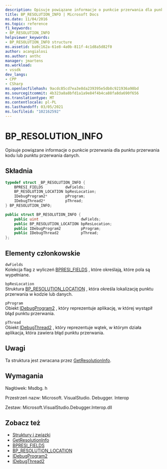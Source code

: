 ```yaml
---
description: Opisuje powiązane informacje o punkcie przerwania dla punktu przerwania kodu lub punktu przerwania danych.
title: BP_RESOLUTION_INFO | Microsoft Docs
ms.date: 11/04/2016
ms.topic: reference
f1_keywords:
- BP_RESOLUTION_INFO
helpviewer_keywords:
- BP_RESOLUTION_INFO structure
ms.assetid: ba0c162a-61e8-4a0b-811f-4c1d8a5d82f0
author: acangialosi
ms.author: anthc
manager: jmartens
ms.workload:
- vssdk
dev_langs:
- CPP
- CSharp
ms.openlocfilehash: 9acdc85cd7ea3e8da239395e5db8c921936a98bd
ms.sourcegitcommit: 4b323a8a8bfd1a1a9e84f4b4ca88fa8da690f656
ms.translationtype: MT
ms.contentlocale: pl-PL
ms.lasthandoff: 03/05/2021
ms.locfileid: "102162592"
---
```

# <a name="bp_resolution_info"></a>BP_RESOLUTION_INFO
Opisuje powiązane informacje o punkcie przerwania dla punktu przerwania kodu lub punktu przerwania danych.

## <a name="syntax"></a>Składnia

```cpp
typedef struct _BP_RESOLUTION_INFO {
    BPRESI_FIELDS          dwFields;
    BP_RESOLUTION_LOCATION bpResLocation;
    IDebugProgram2*        pProgram;
    IDebugThread2*         pThread;
} BP_RESOLUTION_INFO;
```

```csharp
public struct BP_RESOLUTION_INFO {
    public uint                   dwFields;
    public BP_RESOLUTION_LOCATION bpResLocation;
    public IDebugProgram2         pProgram;
    public IDebugThread2          pThread;
};
```

## <a name="members"></a>Elementy członkowskie
`dwFields`\
Kolekcja flag z wyliczeń [BPRESI_FIELDS](../../../extensibility/debugger/reference/bpresi-fields.md) , które określają, które pola są wypełniane.

`bpResLocation`\
Struktura [BP_RESOLUTION_LOCATION](../../../extensibility/debugger/reference/bp-resolution-location.md) , która określa lokalizację punktu przerwania w kodzie lub danych.

`pProgram`\
Obiekt [IDebugProgram2](../../../extensibility/debugger/reference/idebugprogram2.md) , który reprezentuje aplikację, w której wystąpił błąd punktu przerwania.

`pThread`\
Obiekt [IDebugThread2](../../../extensibility/debugger/reference/idebugthread2.md) , który reprezentuje wątek, w którym działa aplikacja, która zawiera błąd punktu przerwania.

## <a name="remarks"></a>Uwagi
Ta struktura jest zwracana przez [GetResolutionInfo](../../../extensibility/debugger/reference/idebugbreakpointresolution2-getresolutioninfo.md).

## <a name="requirements"></a>Wymagania
Nagłówek: Msdbg. h

Przestrzeń nazw: Microsoft. VisualStudio. Debugger. Interop

Zestaw: Microsoft.VisualStudio.Debugger.Interop.dll

## <a name="see-also"></a>Zobacz też
- [Struktury i związki](../../../extensibility/debugger/reference/structures-and-unions.md)
- [GetResolutionInfo](../../../extensibility/debugger/reference/idebugbreakpointresolution2-getresolutioninfo.md)
- [BPRESI_FIELDS](../../../extensibility/debugger/reference/bpresi-fields.md)
- [BP_RESOLUTION_LOCATION](../../../extensibility/debugger/reference/bp-resolution-location.md)
- [IDebugProgram2](../../../extensibility/debugger/reference/idebugprogram2.md)
- [IDebugThread2](../../../extensibility/debugger/reference/idebugthread2.md)
